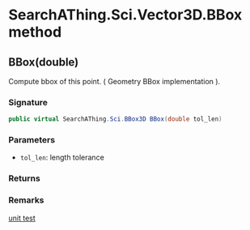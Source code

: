# SearchAThing.Sci.Vector3D.BBox method
## BBox(double)
Compute bbox of this point.
            ( Geometry BBox implementation ).

### Signature
```csharp
public virtual SearchAThing.Sci.BBox3D BBox(double tol_len)
```
### Parameters
- `tol_len`: length tolerance

### Returns

### Remarks
[unit test](/test/Vector3D/Vector3DTest_0002.cs)
